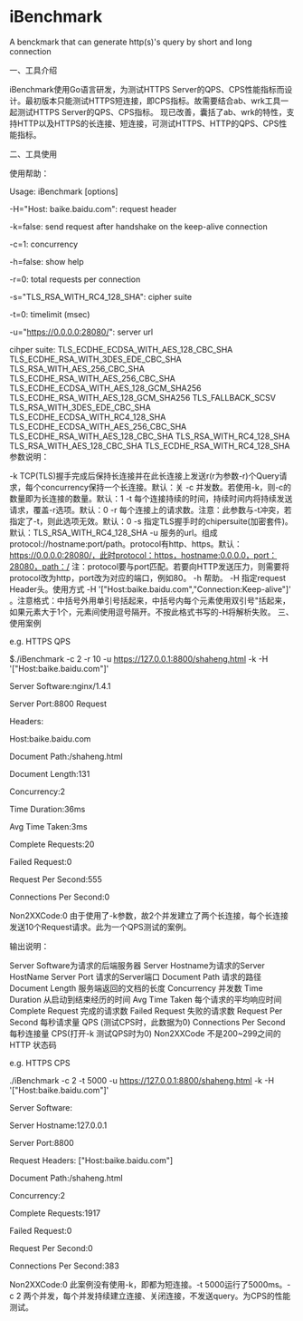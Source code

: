 # iBenchmark
A benckmark that can generate http(s)'s query by short and long connection

一、工具介绍

iBenchmark使用Go语言研发，为测试HTTPS Server的QPS、CPS性能指标而设计。最初版本只能测试HTTPS短连接，即CPS指标。故需要结合ab、wrk工具一起测试HTTPS Server的QPS、CPS指标。 现已改善，囊括了ab、wrk的特性，支持HTTP以及HTTPS的长连接、短连接，可测试HTTPS、HTTP的QPS、CPS性能指标。

二、工具使用

使用帮助：

Usage: iBenchmark [options]

-H="Host: baike.baidu.com": request header

-k=false: send request after handshake on the keep-alive connection

-c=1: concurrency

-h=false: show help

-r=0: total requests per connection

-s="TLS_RSA_WITH_RC4_128_SHA": cipher suite

-t=0: timelimit (msec)

-u="https://0.0.0.0:28080/": server url

cihper suite: 
TLS_ECDHE_ECDSA_WITH_AES_128_CBC_SHA 
TLS_ECDHE_RSA_WITH_3DES_EDE_CBC_SHA TLS_RSA_WITH_AES_256_CBC_SHA 
TLS_ECDHE_RSA_WITH_AES_256_CBC_SHA 
TLS_ECDHE_ECDSA_WITH_AES_128_GCM_SHA256 
TLS_ECDHE_RSA_WITH_AES_128_GCM_SHA256 TLS_FALLBACK_SCSV 
TLS_RSA_WITH_3DES_EDE_CBC_SHA TLS_ECDHE_ECDSA_WITH_RC4_128_SHA 
TLS_ECDHE_ECDSA_WITH_AES_256_CBC_SHA 
TLS_ECDHE_RSA_WITH_AES_128_CBC_SHA TLS_RSA_WITH_RC4_128_SHA 
TLS_RSA_WITH_AES_128_CBC_SHA TLS_ECDHE_RSA_WITH_RC4_128_SHA 
参数说明：

-k TCP(TLS)握手完成后保持长连接并在此长连接上发送r(r为参数-r)个Query请求，每个concurrency保持一个长连接。默认：关
-c 并发数。若使用-k，则-c的数量即为长连接的数量。默认：1
-t 每个连接持续的时间，持续时间内将持续发送请求，覆盖-r选项。默认：0
-r 每个连接上的请求数。注意：此参数与-t冲突，若指定了-t，则此选项无效。默认：0
-s 指定TLS握手时的chipersuite(加密套件)。默认：TLS_RSA_WITH_RC4_128_SHA
-u 服务的url。组成 protocol://hostname:port/path。protocol有http、https。默认：https://0.0.0.0:28080/，此时protocol：https，hostname:0.0.0.0，port：28080，path：/ 注：protocol要与port匹配。若要向HTTP发送压力，则需要将protocol改为http，port改为对应的端口，例如80。
-h 帮助。
-H 指定request Header头。使用方式 -H '["Host:baike.baidu.com","Connection:Keep-alive"]' 。注意格式：中括号外用单引号括起来，中括号内每个元素使用双引号"括起来，如果元素大于1个，元素间使用逗号隔开。不按此格式书写的-H将解析失败。
三、使用案例

e.g. HTTPS QPS

$./iBenchmark -c 2 -r 10 -u https://127.0.0.1:8800/shaheng.html -k -H '["Host:baike.baidu.com"]'

Server Software:nginx/1.4.1

Server Port:8800 Request

Headers:

Host:baike.baidu.com

Document Path:/shaheng.html

Document Length:131

Concurrency:2

Time Duration:36ms

Avg Time Taken:3ms

Complete Requests:20

Failed Request:0

Request Per Second:555

Connections Per Second:0

Non2XXCode:0
由于使用了-k参数，故2个并发建立了两个长连接，每个长连接发送10个Request请求。此为一个QPS测试的案例。

输出说明：

Server Software为请求的后端服务器 Server Hostname为请求的Server HostName Server Port 请求的Server端口 Document Path 请求的路径 Document Length 服务端返回的文档的长度 Concurrency 并发数 Time Duration 从启动到结束经历的时间 Avg Time Taken 每个请求的平均响应时间 Complete Request 完成的请求数 Failed Request 失败的请求数 Request Per Second 每秒请求量 QPS (测试CPS时，此数据为0) Connections Per Second 每秒连接量 CPS(打开-k 测试QPS时为0) Non2XXCode 不是200~299之间的HTTP 状态码

e.g. HTTPS CPS

./iBenchmark -c 2 -t 5000 -u https://127.0.0.1:8800/shaheng.html -k -H '["Host:baike.baidu.com"]'

Server Software:

Server Hostname:127.0.0.1

Server Port:8800

Request Headers: ["Host:baike.baidu.com"]

Document Path:/shaheng.html

Concurrency:2

Complete Requests:1917

Failed Request:0

Request Per Second:0

Connections Per Second:383

Non2XXCode:0
此案例没有使用-k，即都为短连接。-t 5000运行了5000ms。-c 2 两个并发，每个并发持续建立连接、关闭连接，不发送query。为CPS的性能测试。

